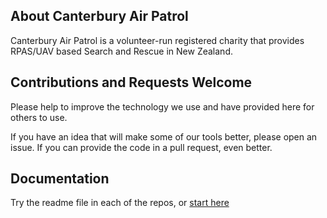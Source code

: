 ## About Canterbury Air Patrol
Canterbury Air Patrol is a volunteer-run registered charity that provides RPAS/UAV based Search and Rescue in New Zealand.

## Contributions and Requests Welcome
Please help to improve the technology we use and have provided here for others to use.

If you have an idea that will make some of our tools better, please open an issue. If you can provide the code in a pull request, even better.

## Documentation
Try the readme file in each of the repos, or [start here](https://canterbury-air-patrol.github.io/)
